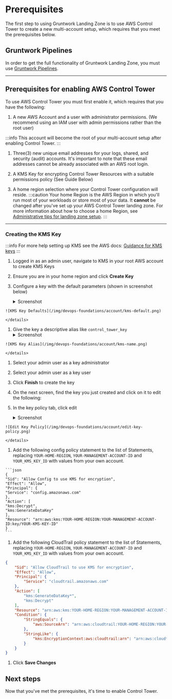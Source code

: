 # Prerequisites

The first step to using Gruntwork Landing Zone is to use AWS Control Tower to create a new multi-account setup, which requires that you meet the prerequisites below.

## Gruntwork Pipelines

In order to get the full functionality of Gruntwork Landing Zone, you must use [Gruntwork Pipelines](/pipelines/overview/).

---

## Prerequisites for enabling AWS Control Tower

To use AWS Control Tower you must first enable it, which requires that you have the following:

1. A new AWS Account and a user with administrator permissions. (We recommend using an IAM user with admin permissions rather than the root user)

  :::info
  This account will become the root of your multi-account setup after enabling Control Tower.
  :::

1. Three(3) new unique email addresses for your logs, shared, and security (audit) accounts. It's important to note that these email addresses cannot be already associated with an AWS root login.

1. A KMS Key for encrypting Control Tower Resources with a suitable permissions policy (See Guide Below)

1. A home region selection where your Control Tower configuration will reside.
   :::caution
   Your home Region is the AWS Region in which you'll run most of your workloads or store most of your data. It **cannot** be changed after you've set up your AWS Control Tower landing zone. For more information about how to choose a home Region, see [Administrative tips for landing zone setup](https://docs.aws.amazon.com/controltower/latest/userguide/tips-for-admin-setup.html).
   :::

---

### Creating the KMS Key

:::info
For more help setting up KMS see the AWS docs: [Guidance for KMS keys](https://docs.aws.amazon.com/en_us/controltower/latest/userguide//kms-guidance.html)
:::

1. Logged in as an admin user, navigate to KMS in your root AWS account to create KMS Keys

1. Ensure you are in your home region and click **Create Key**

  1. Configure a key with the default parameters (shown in screenshot below)
    <details>
    <summary>Screenshot</summary>

    ![KMS Key Defaults](/img/devops-foundations/account/kms-default.png)

    </details>

  1. Give the key a descriptive alias like `control_tower_key`
    <details>
    <summary>Screenshot</summary>

    ![KMS Key Alias](/img/devops-foundations/account/kms-name.png)

    </details>

  1. Select your admin user as a key administrator

  1. Select your admin user as a key user

  1. Click **Finish** to create the key

1. On the next screen, find the key you just created and click on it to edit the following:

  1. In the key policy tab, click edit
    <details>
    <summary>Screenshot</summary>

    ![Edit Key Policy](/img/devops-foundations/account/edit-key-policy.png)

    </details>

  1. Add the following config policy statement to the list of Statements, replacing `YOUR-HOME-REGION`, `YOUR-MANAGEMENT-ACCOUNT-ID` and `YOUR_KMS_KEY_ID` with values from your own account.

    ```json
    {
    "Sid": "Allow Config to use KMS for encryption",
    "Effect": "Allow",
    "Principal": {
    "Service": "config.amazonaws.com"
    },
    "Action": [
    "kms:Decrypt",
    "kms:GenerateDataKey"
    ],
    "Resource": "arn:aws:kms:YOUR-HOME-REGION:YOUR-MANAGEMENT-ACCOUNT-ID:key/YOUR-KMS-KEY-ID"
    }
    ```

  1. Add the following CloudTrail policy statement to the list of Statements, replacing `YOUR-HOME-REGION`, `YOUR-MANAGEMENT-ACCOUNT-ID` and `YOUR_KMS_KEY_ID` with values from your own account.

   ```json
   {
       "Sid": "Allow CloudTrail to use KMS for encryption",
       "Effect": "Allow",
       "Principal": {
           "Service": "cloudtrail.amazonaws.com"
       },
       "Action": [
           "kms:GenerateDataKey*",
           "kms:Decrypt"
       ],
       "Resource": "arn:aws:kms:YOUR-HOME-REGION:YOUR-MANAGEMENT-ACCOUNT-ID:key/YOUR-KMS-KEY-ID",
       "Condition": {
           "StringEquals": {
               "aws:SourceArn": "arn:aws:cloudtrail:YOUR-HOME-REGION:YOUR-MANAGEMENT-ACCOUNT-ID:trail/aws-controltower-BaselineCloudTrail"
           },
           "StringLike": {
               "kms:EncryptionContext:aws:cloudtrail:arn": "arn:aws:cloudtrail:*:YOUR-MANAGEMENT-ACCOUNT-ID:trail/*"
           }
       }
   }
   ```

  1. Click **Save Changes**

## Next steps

Now that you've met the prerequisites, it's time to enable Control Tower.
